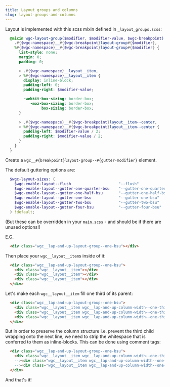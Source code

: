 ```yaml
---
title: Layout groups and columns
slug: layout-groups-and-columns
---
```


Layout is implemented with this scss mixin defined in `_layout_groups.scss`:

```scss
  @mixin wgc-layout-group($modifier, $modifier-value, $wgc-breakpoint) {
    .#{$wgc-namespace}__#{$wgc-breakpoint}layout-group#{$modifier},
    %#{$wgc-namespace}__#{$wgc-breakpoint}layout-group#{$modifier} {
      list-style: none;
      margin: 0;
      padding: 0;

      > .#{$wgc-namespace}__layout__item,
      > %#{$wgc-namespace}__layout__item {
        display: inline-block;
        padding-left: 0;
        padding-right: $modifier-value;

        -webkit-box-sizing: border-box;
           -moz-box-sizing: border-box;
                box-sizing: border-box;
      }

      > .#{$wgc-namespace}__#{$wgc-breakpoint}layout__item--center,
      > %#{$wgc-namespace}__#{$wgc-breakpoint}layout__item--center {
        padding-left: $modifier-value / 2;
        padding-right: $modifier-value / 2;
      }
    }
  }
```

Create a `wgc__#{breakpoint}layout-group--#{gutter-modifier}` element.

The default guttering options are:

```scss
  $wgc-layout-sizes: (
    $wgc-enable-layout--flush                     "--flush"                     0,
    $wgc-enable-layout--gutter-one-quarter-bsu    "--gutter-one-quarter-bsu"    quarter($wgc-bsu),
    $wgc-enable-layout--gutter-one-half-bsu       "--gutter-one-half-bsu"       halve($wgc-bsu),
    $wgc-enable-layout--gutter-one-bsu            "--gutter-one-bsu"            $wgc-bsu,
    $wgc-enable-layout--gutter-two-bsu            "--gutter-two-bsu"            double($wgc-bsu),
    $wgc-enable-layout--gutter-four-bsu           "--gutter-four-bsu"           quadruple($wgc-bsu)
  ) !default;
```
(But these can be overridden in your `main.scss` - and should be if there are unused options!)

E.G.

```html
  <div class="wgc__lap-and-up-layout-group--one-bsu"></div>
```

Then place your `wgc__layout__item`s inside of it:

```html
  <div class="wgc__lap-and-up-layout-group--one-bsu">
    <div class="wgc__layout__item"></div>
    <div class="wgc__layout__item"></div>
    <div class="wgc__layout__item"></div>
  </div>
```
Let's make each `wgc__layout__item` fill one third of its parent:

```html
  <div class="wgc__lap-and-up-layout-group--one-bsu">
    <div class="wgc__layout__item wgc__lap-and-up-column-width--one-third"></div>
    <div class="wgc__layout__item wgc__lap-and-up-column-width--one-third"></div>
    <div class="wgc__layout__item wgc__lap-and-up-column-width--one-third"></div>
  </div>
```

But in order to preserve the column structure i.e. prevent the third child wrapping onto the next line, we need to strip the whitespace that is conferred to them as inline-blocks. This can be done using comment tags:

```html
  <div class="wgc__lap-and-up-layout-group--one-bsu">
    <div class="wgc__layout__item wgc__lap-and-up-column-width--one-third"></div><!--
    --><div class="wgc__layout__item wgc__lap-and-up-column-width--one-third"></div><!--
    --><div class="wgc__layout__item wgc__lap-and-up-column-width--one-third"></div>
  </div>
```

And that's it!
